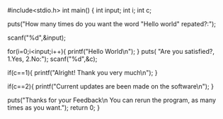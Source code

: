#include<stdio.h>
int main()
{
    int input;
    int i;
    int c;
  
   puts("How many times do you want the word \"Hello world\" repated?:");
  
   scanf("%d",&input);
   
   for(i=0;i<input;i++){
    printf("Hello World\n");
   }
   puts( "Are you satisfied?, 1.Yes, 2.No:");
   scanf("%d",&c);
   
   if(c==1){
       printf("Alright! Thank you very much\n");
   }
   
   if(c==2){
       printf("Current updates are been made on the software\n");
   }

 puts("Thanks for your Feedback\n You can rerun the program, as many times as you want.");
    return 0;
}
